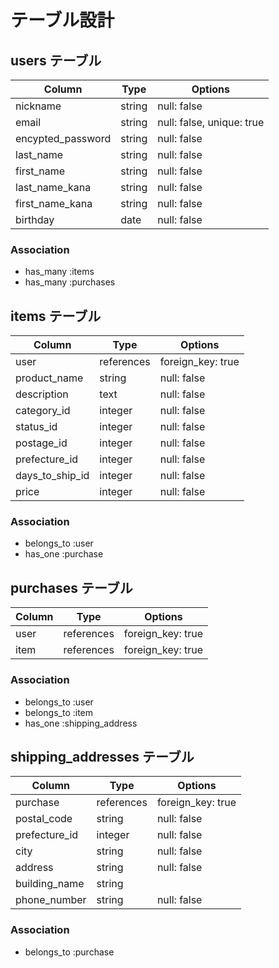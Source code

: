 # テーブル設計

## users テーブル

| Column            | Type   | Options                   |
| ------------------| ------ | ------------------------- |
| nickname          | string | null: false               |
| email             | string | null: false, unique: true |
| encypted_password | string | null: false               |
| last_name         | string | null: false               |
| first_name        | string | null: false               |
| last_name_kana    | string | null: false               |
| first_name_kana   | string | null: false               |
| birthday          |  date  | null: false               |

### Association

- has_many :items
- has_many :purchases

## items テーブル

| Column          | Type       | Options           |
| --------------- | ---------- | ----------------- |
| user            | references | foreign_key: true |
| product_name    |   string   | null: false       |
| description     |    text    | null: false       |
| category_id     |   integer  | null: false       |
| status_id       |   integer  | null: false       |
| postage_id      |   integer  | null: false       |
| prefecture_id   |   integer  | null: false       |
| days_to_ship_id |   integer  | null: false       |
| price           |   integer  | null: false       |

### Association

- belongs_to :user
- has_one :purchase

## purchases テーブル

| Column    | Type       | Options           |
| --------- | ---------- | ----------------- |
| user      | references | foreign_key: true |
| item      | references | foreign_key: true |

### Association

- belongs_to :user
- belongs_to :item
- has_one :shipping_address

## shipping_addresses テーブル

| Column          | Type       | Options           |
| --------------- | ---------- | ----------------- |
| purchase        | references | foreign_key: true |
| postal_code     |   string   | null: false       |
| prefecture_id   |   integer  | null: false       |
| city            |   string   | null: false       |   
| address         |   string   | null: false       |
| building_name   |   string   |                   |
| phone_number    |   string   | null: false       |

### Association

- belongs_to :purchase